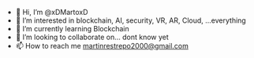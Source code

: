 - 👋 Hi, I’m @xDMartoxD
- 👀 I’m interested in blockchain, AI, security, VR, AR, Cloud, ...everything
- 🌱 I’m currently learning Blockchain
- 💞️ I’m looking to collaborate on... dont know yet
- 📫 How to reach me martinrestrepo2000@gmail.com

<!---
xDMartoxD/xDMartoxD is a ✨ special ✨ repository because its `README.md` (this file) appears on your GitHub profile.
You can click the Preview link to take a look at your changes.
--->
